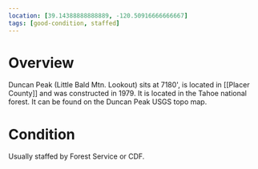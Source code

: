 ```yaml
---
location: [39.14388888888889, -120.50916666666667]
tags: [good-condition, staffed]
---
```


# Overview

Duncan Peak (Little Bald Mtn. Lookout) sits at 7180', is located in [[Placer County]] and was constructed in 1979. It is located in the Tahoe national forest. It can be found on the Duncan Peak USGS topo map.

# Condition

Usually staffed by Forest Service or CDF.